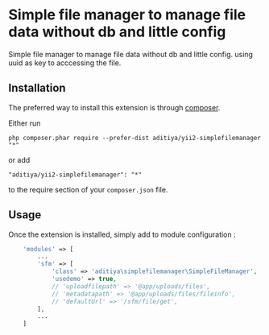 Simple file manager to manage file data without db and little config
====================================================================
Simple file manager to manage file data without db and little config. using uuid as key to acccessing the file.

Installation
------------

The preferred way to install this extension is through [composer](http://getcomposer.org/download/).

Either run

```
php composer.phar require --prefer-dist aditiya/yii2-simplefilemanager "*"
```

or add

```
"aditiya/yii2-simplefilemanager": "*"
```

to the require section of your `composer.json` file.


Usage
-----

Once the extension is installed, simply add to module configuration :

```php
    'modules' => [
        ...
        'sfm' => [
            'class' => 'aditiya\simplefilemanager\SimpleFileManager',
            'usedemo' => true,
            // 'uploadfilepath' => '@app/uploads/files',
            // 'metadatapath' => '@app/uploads/files/fileinfo',
            // 'defaultUrl' => '/sfm/file/get',
        ],
        ...
    ]
```